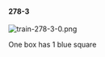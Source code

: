 #### 278-3
![train-278-3-0.png](https://github.com/lil-lab/nlvr/raw/master/nlvr/train/images/15/train-278-3-0.png "train-278-3-0.png")

One box has 1 blue square